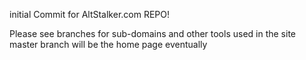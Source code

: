 initial Commit for AltStalker.com REPO!

Please see branches for sub-domains and other tools used in the site master branch will be the home page eventually
